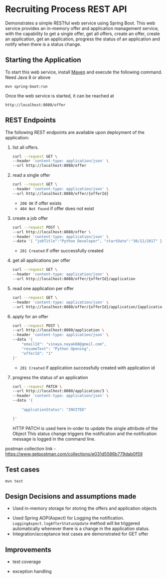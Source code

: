 # Recruiting Process REST API 

Demonstrates a simple RESTful web service using Spring Boot. This web service provides an in-memory offer and application management service, with the capability to get a single offer, get all offers, create an offer, create an application, get an application, progress the status of an application and notify when there is a status change.


## Starting the Application
To start this web service, install [Maven](https://maven.apache.org/install.html) and execute the following command. Need Java 8 or above

    mvn spring-boot:run
    
Once the web service is started, it can be reached at

    http://localhost:8080/offer

## REST Endpoints
The following REST endpoints are available upon deployment of the application:

1. list all offers.
	```bash
	curl --request GET \
	--header 'content-type: application/json' \
	--url http://localhost:8080/offer
	```

2. read a single offer
	```bash
	curl --request GET \
	--header 'content-type: application/json' \
	--url http://localhost:8080/offer/{offerId}
	```

	* `200 OK` if offer exists
	* `404 Not Found` if offer does not exist
 

3. create a job offer
	```bash
	curl --request POST \
	--url http://localhost:8080/offer \
	--header 'content-type: application/json' \
	--data '{ "jobTitle":"Python Developer", "startDate":"30/12/2017" }'
	```
	* `201 Created` if offer successfully created


4. get all applications per offer
	```bash
	curl --request GET \
	--header 'content-type: application/json' \
	--url http://localhost:8080/offer/{offerId}/application
	```

5. read one application per offer
	```bash
	curl --request GET \
	--header 'content-type: application/json' \
	--url http://localhost:8080/offer/{offerId}/application/{applicationId}
	```

6. apply for an offer
	```bash
	curl --request POST \
	--url http://localhost:8080/application \
	--header 'content-type: application/json' \
	--data '{
		"emailId": "vinaya.nayak88@gmail.com",
		"resumeText": "Python Opening",
		"offerId": "1"
	}'
	```
	* `201 Created` if application successfully created with application id


7. progress the status of an application
	```bash
	curl --request PATCH \
	--url http://localhost:8080/application/3 \
	--header 'content-type: application/json' \
	--data '{
		
		"applcationStatus": "INVITED"

	}'
	```
	HTTP PATCH is used here in-order to update the single attribute of the Object
	This status change triggers the notification and the notification message is logged in the command line.

postman collection link - https://www.getpostman.com/collections/e031d5586b779dab0f59

## Test cases

	mvn test


## Design Decisions and assumptions made
+ Used in-memory storage for storing the offers and application objects
- Used Spring AOP(Aspect) for Logging the notification. `LoggingAspect.logAfterStatusUpdate` method will be triggered automatically whenever there is a change in the application status.
- Integration/acceptance test cases are demonstrated for GET offer

## Improvements 
- test coverage
+ exception handling

